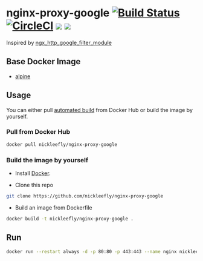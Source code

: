 # nginx-proxy-google [![Build Status](https://travis-ci.org/nickleefly/nginx-proxy-google.svg?branch=master)](https://travis-ci.org/nickleefly/nginx-proxy-google) [![CircleCI](https://circleci.com/gh/nickleefly/nginx-proxy-google.svg?style=svg)](https://circleci.com/gh/nickleefly/nginx-proxy-google) [![](https://images.microbadger.com/badges/version/nickleefly/nginx-proxy-google.svg)](https://microbadger.com/images/nickleefly/nginx-proxy-google "Get your own version badge on microbadger.com") [![](https://images.microbadger.com/badges/image/nickleefly/nginx-proxy-google.svg)](https://microbadger.com/images/nickleefly/nginx-proxy-google "Get your own image badge on microbadger.com")

Inspired by [ngx_http_google_filter_module](https://github.com/cuber/ngx_http_google_filter_module)

## Base Docker Image

* [alpine](https://hub.docker.com/_/alpine/)

## Usage

You can either pull [automated build](https://hub.docker.com/r/nickleefly/nginx-proxy-google/) from Docker Hub or build the image by yourself.

### Pull from Docker Hub

```bash
docker pull nickleefly/nginx-proxy-google
```

### Build the image by yourself

+ Install [Docker](https://docs.docker.com/install/).

+ Clone this repo

```bash
git clone https://github.com/nickleefly/nginx-proxy-google
```

+ Build an image from Dockerfile

```bash
docker build -t nickleefly/nginx-proxy-google .
```

## Run

```bash
docker run --restart always -d -p 80:80 -p 443:443 --name nginx nickleefly/nginx-proxy-google
```
